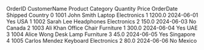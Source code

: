 OrderID	CustomerName	Product	Category	Quantity	Price	OrderDate	Shipped	Country
0	1001	John Smith	Laptop	Electronics	1	1200.0	2024-06-01	Yes	USA
1	1002	Sarah Lee	Headphones	Electronics	2	150.0	2024-06-03	No	Canada
2	1003	Ali Khan	Office Chair	Furniture	1	300.0	2024-06-04	Yes	UAE
3	1004	Alice Wong	Desk Lamp	Furniture	3	45.0	2024-06-05	Yes	Singapore
4	1005	Carlos Mendez	Keyboard	Electronics	2	80.0	2024-06-06	No	Mexico
